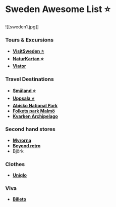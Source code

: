 # Sweden Awesome List ⭐

![[sweden1.jpg]]

### Tours & Excursions
- [**VisitSweden ⭐**](https://visitsweden.com/) 
- [**NaturKartan ⭐**](https://www.naturkartan.se/en/)
- [**Viator**](https://www.viator.com/Sweden/d68-ttd)

### Travel Destinations
- [**Småland ⭐**](https://www.visitsmaland.se/en/)
- [**Uppsala ⭐**](https://destinationuppsala.se/en/)
-  [**Abisko National Park**](https://www.sverigesnationalparker.se/en/) 
- [**Folkets park Malmö**](https://g.co/kgs/u9xCBZK)
- [**Kvarken Archipelago**](https://whc.unesco.org/en/list/898/)

### Second hand stores
- [**Myrorna**](https://www.myrorna.se/)
- [**Beyond retro**](https://www.beyondretro.com/)
- Björk

### Clothes
- [**Uniqlo**](https://www.uniqlo.com/se/en/)

### Viva
- [**Billeto**](https://billetto.se/en)

